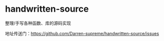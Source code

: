 # handwritten-source
整理/手写各种函数、库的源码实现

地址传送门：https://github.com/Darren-supreme/handwritten-source/issues



